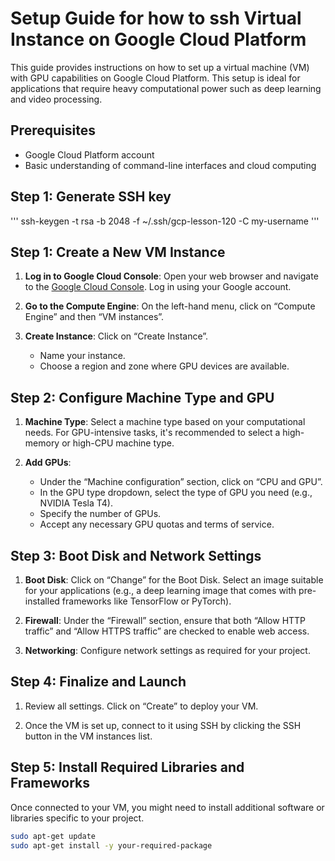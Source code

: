 # Setup Guide for how to ssh Virtual Instance on Google Cloud Platform

This guide provides instructions on how to set up a virtual machine (VM) with GPU capabilities on Google Cloud Platform. This setup is ideal for applications that require heavy computational power such as deep learning and video processing.

## Prerequisites

- Google Cloud Platform account
- Basic understanding of command-line interfaces and cloud computing

## Step 1: Generate SSH key

'''
ssh-keygen -t rsa -b 2048 -f ~/.ssh/gcp-lesson-120 -C my-username
'''








## Step 1: Create a New VM Instance

1. **Log in to Google Cloud Console**: Open your web browser and navigate to the [Google Cloud Console](https://console.cloud.google.com/). Log in using your Google account.

2. **Go to the Compute Engine**: On the left-hand menu, click on “Compute Engine” and then “VM instances”.

3. **Create Instance**: Click on “Create Instance”.
   - Name your instance.
   - Choose a region and zone where GPU devices are available.

## Step 2: Configure Machine Type and GPU

1. **Machine Type**: Select a machine type based on your computational needs. For GPU-intensive tasks, it's recommended to select a high-memory or high-CPU machine type.

2. **Add GPUs**:
   - Under the “Machine configuration” section, click on “CPU and GPU”.
   - In the GPU type dropdown, select the type of GPU you need (e.g., NVIDIA Tesla T4).
   - Specify the number of GPUs.
   - Accept any necessary GPU quotas and terms of service.

## Step 3: Boot Disk and Network Settings

1. **Boot Disk**: Click on “Change” for the Boot Disk. Select an image suitable for your applications (e.g., a deep learning image that comes with pre-installed frameworks like TensorFlow or PyTorch).

2. **Firewall**: Under the “Firewall” section, ensure that both “Allow HTTP traffic” and “Allow HTTPS traffic” are checked to enable web access.

3. **Networking**: Configure network settings as required for your project.

## Step 4: Finalize and Launch

1. Review all settings. Click on “Create” to deploy your VM.

2. Once the VM is set up, connect to it using SSH by clicking the SSH button in the VM instances list.

## Step 5: Install Required Libraries and Frameworks

Once connected to your VM, you might need to install additional software or libraries specific to your project.

```bash
sudo apt-get update
sudo apt-get install -y your-required-package
